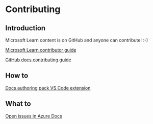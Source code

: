 # Contributing

## Introduction

Microsoft Learn content is on GitHub and anyone can contribute! :-)

[Microsoft Learn contributor guide](https://learn.microsoft.com/contribute/)

[GitHub docs contributing guide](https://github.com/github/docs/blob/main/CONTRIBUTING.md)

## How to

[Docs authoring pack VS Code extension](https://marketplace.visualstudio.com/items?itemName=docsmsft.docs-authoring-pack)

## What to

[Open issues in Azure Docs](https://github.com/MicrosoftDocs/azure-docs/labels/doc-bug)
